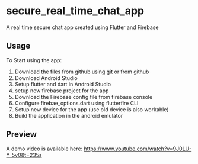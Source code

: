 # secure_real_time_chat_app

A real time secure chat app created using Flutter and Firebase

## Usage

To Start using the app:
1. Download the files from github using git or from github
2. Download Android Studio
3. Setup flutter and dart in Android Studio
4. setup new firebase project for the app
5. Download the Firebase config file from firebase console
6. Configure firebae_options.dart using flutterfire CLI
7. Setup new device for the app (use old device is also workable)
8. Build the application in the android emulator

## Preview

A demo video is available here: https://www.youtube.com/watch?v=9J0LU-Y_5v0&t=235s
